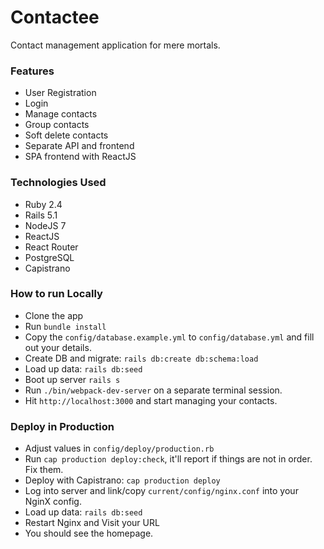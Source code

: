 # Contactee

Contact management application for mere mortals.

### Features

* User Registration
* Login
* Manage contacts
* Group contacts
* Soft delete contacts
* Separate API and frontend
* SPA frontend with ReactJS

### Technologies Used

* Ruby 2.4
* Rails 5.1
* NodeJS 7
* ReactJS
* React Router
* PostgreSQL
* Capistrano

### How to run Locally
* Clone the app
* Run `bundle install`
* Copy the `config/database.example.yml` to `config/database.yml` and fill out your details.
* Create DB and migrate: `rails db:create db:schema:load`
* Load up data: `rails db:seed`
* Boot up server `rails s`
* Run `./bin/webpack-dev-server` on a separate terminal session.
* Hit `http://localhost:3000` and start managing your contacts.


### Deploy in Production
* Adjust values in `config/deploy/production.rb`
* Run `cap production deploy:check`, it'll report if things are not in order. Fix them.
* Deploy with Capistrano: `cap production deploy`
* Log into server and link/copy `current/config/nginx.conf` into your NginX config.
* Load up data: `rails db:seed`
* Restart Nginx and Visit your URL
* You should see the homepage.
